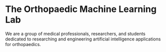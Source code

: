 # The Orthopaedic Machine Learning Lab

We are a group of medical professionals, researchers, and students dedicated to researching and engineering artificial intelligence applications for orthopaedics. 
 
